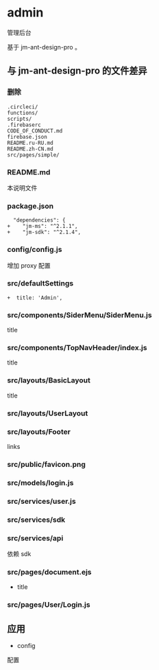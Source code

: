 # admin

管理后台

基于 jm-ant-design-pro 。

## 与 jm-ant-design-pro 的文件差异

### 删除

```
.circleci/
functions/
scripts/
.firebaserc
CODE_OF_CONDUCT.md
firebase.json
README.ru-RU.md
README.zh-CN.md
src/pages/simple/

```

### README.md

本说明文件

### package.json

```
  "dependencies": {
+    "jm-ms": "^2.1.1",
+    "jm-sdk": "^2.1.4",

```
### config/config.js

增加 proxy 配置

### src/defaultSettings
```
+  title: 'Admin',
```
 
### src/components/SiderMenu/SiderMenu.js
title

### src/components/TopNavHeader/index.js
title

### src/layouts/BasicLayout
title

### src/layouts/UserLayout

### src/layouts/Footer
links

### src/public/favicon.png

### src/models/login.js

### src/services/user.js

### src/services/sdk

### src/services/api

依赖 sdk

### src/pages/document.ejs
- title

### src/pages/User/Login.js

## 应用

- config

配置
 
